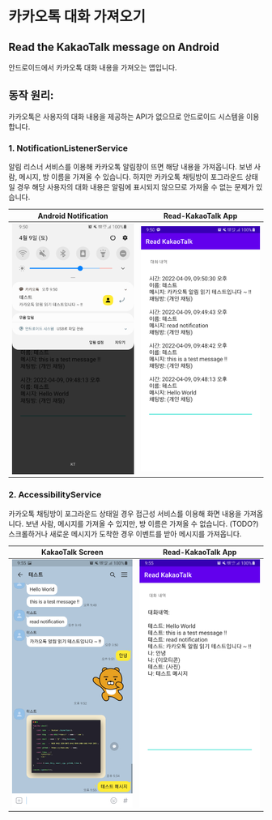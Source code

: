 # 카카오톡 대화 가져오기
## Read the KakaoTalk message on Android

안드로이드에서 카카오톡 대화 내용을 가져오는 앱입니다.


## 동작 원리:
카카오톡은 사용자의 대화 내용을 제공하는 API가 없으므로 안드로이드 시스템을 이용합니다.

### 1. NotificationListenerService
알림 리스너 서비스를 이용해 카카오톡 알림창이 뜨면 해당 내용을 가져옵니다.
보낸 사람, 메시지, 방 이름을 가져올 수 있습니다.
하지만 카카오톡 채팅방이 포그라운드 상태일 경우 해당 사용자의 대화 내용은 알림에 표시되지 않으므로 가져올 수 없는 문제가 있습니다.

Android Notification           | Read-KakaoTalk App
:-----------------------------:|:------------------------------:
![](./doc/notification_01.jpg) | ![](./doc/notification_02.jpg)


### 2. AccessibilityService
카카오톡 채팅방이 포그라운드 상태일 경우 접근성 서비스를 이용해 화면 내용을 가져옵니다.
보낸 사람, 메시지를 가져올 수 있지만, 방 이름은 가져올 수 없습니다. (TODO?)
스크롤하거나 새로운 메시지가 도착한 경우 이벤트를 받아 메시지를 가져옵니다.

KakaoTalk Screen                | Read-KakaoTalk App
:------------------------------:|:-------------------------------:
![](./doc/accessibility_01.jpg) | ![](./doc/accessibility_02.jpg)

